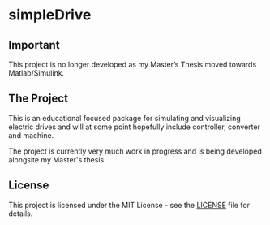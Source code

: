 # simpleDrive

## Important

This project is no longer developed as my Master’s Thesis moved towards Matlab/Simulink.

## The Project

This is an educational focused package for simulating and visualizing electric drives and will at some point hopefully include controller, converter and machine.

The project is currently very much work in progress and is being developed alongsite my Master's thesis.


## License

This project is licensed under the MIT License - see the [LICENSE](LICENSE) file for details.
